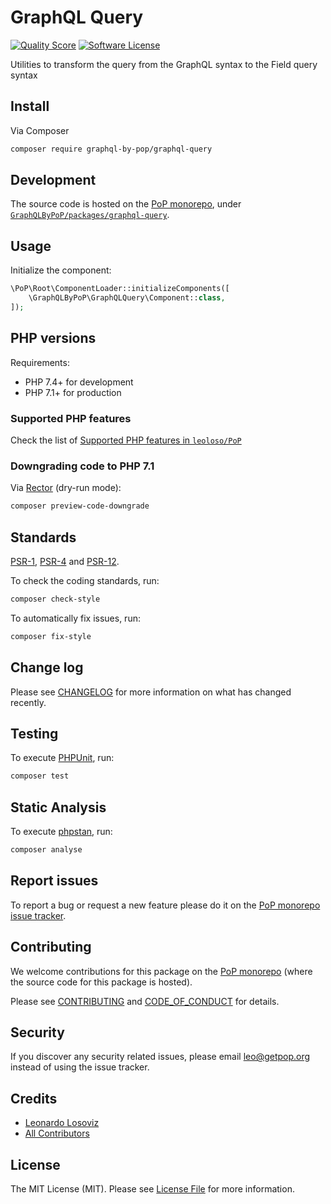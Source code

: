 # GraphQL Query

<!-- [![Build Status][ico-travis]][link-travis] -->
[![Quality Score][ico-code-quality]][link-code-quality]
[![Software License][ico-license]](LICENSE.md)

<!--
[![Latest Version on Packagist][ico-version]][link-packagist]
[![Coverage Status][ico-scrutinizer]][link-scrutinizer]
[![Total Downloads][ico-downloads]][link-downloads]
-->

Utilities to transform the query from the GraphQL syntax to the Field query syntax

## Install

Via Composer

``` bash
composer require graphql-by-pop/graphql-query
```

## Development

The source code is hosted on the [PoP monorepo](https://github.com/leoloso/PoP), under [`GraphQLByPoP/packages/graphql-query`](https://github.com/leoloso/PoP/tree/master/layers/GraphQLByPoP/packages/graphql-query).

## Usage

Initialize the component:

``` php
\PoP\Root\ComponentLoader::initializeComponents([
    \GraphQLByPoP\GraphQLQuery\Component::class,
]);
```

## PHP versions

Requirements:

- PHP 7.4+ for development
- PHP 7.1+ for production

### Supported PHP features

Check the list of [Supported PHP features in `leoloso/PoP`](https://github.com/leoloso/PoP/#supported-php-features)

### Downgrading code to PHP 7.1

Via [Rector](https://github.com/rectorphp/rector) (dry-run mode):

```bash
composer preview-code-downgrade
```

## Standards

[PSR-1](https://www.php-fig.org/psr/psr-1), [PSR-4](https://www.php-fig.org/psr/psr-4) and [PSR-12](https://www.php-fig.org/psr/psr-12).

To check the coding standards, run:

``` bash
composer check-style
```

To automatically fix issues, run:

``` bash
composer fix-style
```

## Change log

Please see [CHANGELOG](CHANGELOG.md) for more information on what has changed recently.

## Testing

To execute [PHPUnit](https://phpunit.de/), run:

``` bash
composer test
```

## Static Analysis

To execute [phpstan](https://github.com/phpstan/phpstan), run:

``` bash
composer analyse
```

## Report issues

To report a bug or request a new feature please do it on the [PoP monorepo issue tracker](https://github.com/leoloso/PoP/issues).

## Contributing

We welcome contributions for this package on the [PoP monorepo](https://github.com/leoloso/PoP) (where the source code for this package is hosted).

Please see [CONTRIBUTING](CONTRIBUTING.md) and [CODE_OF_CONDUCT](CODE_OF_CONDUCT.md) for details.

## Security

If you discover any security related issues, please email leo@getpop.org instead of using the issue tracker.

## Credits

- [Leonardo Losoviz][link-author]
- [All Contributors][link-contributors]

## License

The MIT License (MIT). Please see [License File](LICENSE.md) for more information.

[ico-version]: https://img.shields.io/packagist/v/graphql-by-pop/graphql-query.svg?style=flat-square
[ico-license]: https://img.shields.io/badge/license-MIT-brightgreen.svg?style=flat-square
[ico-travis]: https://img.shields.io/travis/graphql-by-pop/graphql-query/master.svg?style=flat-square
[ico-scrutinizer]: https://img.shields.io/scrutinizer/coverage/g/graphql-by-pop/graphql-query.svg?style=flat-square
[ico-code-quality]: https://img.shields.io/scrutinizer/g/graphql-by-pop/graphql-query.svg?style=flat-square
[ico-downloads]: https://img.shields.io/packagist/dt/graphql-by-pop/graphql-query.svg?style=flat-square

[link-packagist]: https://packagist.org/packages/graphql-by-pop/graphql-query
[link-travis]: https://travis-ci.org/graphql-by-pop/graphql-query
[link-scrutinizer]: https://scrutinizer-ci.com/g/graphql-by-pop/graphql-query/code-structure
[link-code-quality]: https://scrutinizer-ci.com/g/graphql-by-pop/graphql-query
[link-downloads]: https://packagist.org/packages/graphql-by-pop/graphql-query
[link-author]: https://github.com/leoloso
[link-contributors]: ../../../../../../contributors
